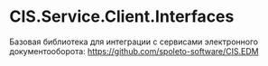# CIS.Service.Client.Interfaces

Базовая библиотека для интеграции с сервисами электронного документооборота:
https://github.com/spoleto-software/CIS.EDM

